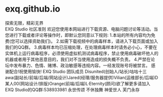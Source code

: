 # exq.github.io
探索无限，精彩无界<br>
EXQ Studio 社区准则
欢迎您使用本网站进行下载资源、电脑问题讨论等活动。当您进行下载或者评论等操作时，即默认您同意以下规则:
1.本站的所有内容均为免费(您可以选择资助我们)。
2.如需下载视频中的病毒样本，请进入下载页面或加入我们的QQ群。
3.病毒样本均已压缩处理，在处理病毒样本时请务必小心，不要在实体机上运行病毒程序，必须使用虚拟机测试病毒程序，禁止使用病毒破坏他人的机器或者用于其他恶意目的，我们对不当使用造成的损失概不负责。
4.严禁在论坛中发布暴力、色情、赌博、政治敏感等违规内容。一经发现账号将被禁言。
感谢配合!祝使用愉快!
EXQ Studio 团队成员
Disunited(创始人/站长)咕咕十三awa(副站长/前端/后端/网站设计)Jared(经理/服务器提供)Vilian(运维部长/后端)D某人00(网站设计/排版)Orange(前端/后端)L·Eternity(顾问)欲了解更多请加入EXQ Studio的QQ群:538933981
永世传颂 不休独舞 神爱世人 芙门永存